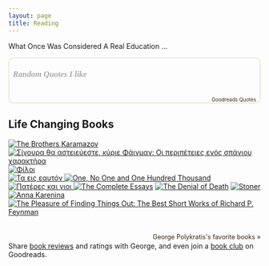 ```yaml
---
layout: page
title: Reading
---
```


What Once Was Considered  A Real Education ...

<div style="border: 2px solid #EBE8D5; border-radius:10px; padding: 0px 7px 0px 7px;"><h3 style=""><a href="https://www.goodreads.com/user/show/98951412-george-polykratis" style="text-decoration: none;color:#aaa;font-family:georgia,serif;font-style:italic;" rel="nofollow">Random Quotes I like</a></h3><br/><div id="gr_quote_body"></div><script src="https://www.goodreads.com/quotes/widget/98951412-george-polykratis?v=2" type="text/javascript"></script><div style="text-align: right;"><a href="https://www.goodreads.com/quotes" style="color: #382110; text-decoration: none; font-size: 10px;" rel="nofollow">Goodreads Quotes</a></div></div>

## Life Changing Books
  <div class="gr_grid_container">
    <div>
      <a title="The Brothers Karamazov" rel="nofollow" href="https://www.goodreads.com/book/show/4934.The_Brothers_Karamazov"><img alt="The Brothers Karamazov" border="0" src="https://i.gr-assets.com/images/S/compressed.photo.goodreads.com/books/1427728126l/4934._SX50_.jpg" />
      </a>
      <a title="Σίγουρα θα αστειεύεστε, κύριε Φάινμαν: Οι περιπέτειες ενός σπάνιου χαρακτήρα" rel="nofollow" href="https://www.goodreads.com/book/show/26156824"><img alt="Σίγουρα θα αστειεύεστε, κύριε Φάινμαν: Οι περιπέτειες ενός σπάνιου χαρακτήρα" border="0" src="https://i.gr-assets.com/images/S/compressed.photo.goodreads.com/books/1440418993l/26156824._SX50_.jpg" />
      </a>
      <a title="Φίλοι" rel="nofollow" href="https://www.goodreads.com/book/show/36680239"><img alt="Φίλοι" border="0" src="https://i.gr-assets.com/images/S/compressed.photo.goodreads.com/books/1511900898l/36680239._SX50_.jpg" />
     </a>
    </div>
    <div>
      <a title="Τα εις εαυτόν" rel="nofollow" href="https://www.goodreads.com/book/show/16106598"><img alt="Τα εις εαυτόν" border="0" src="https://i.gr-assets.com/images/S/compressed.photo.goodreads.com/books/1600854971l/16106598._SX50_.jpg" />
      </a>
      <a title="One, No One and One Hundred Thousand" rel="nofollow" href="https://www.goodreads.com/book/show/12117.One_No_One_and_One_Hundred_Thousand"><img alt="One, No One and One Hundred Thousand" border="0" src="https://i.gr-assets.com/images/S/compressed.photo.goodreads.com/books/1388199785l/12117._SY75_.jpg" />
     </a>
      <a title="Πατέρες και γιοι" rel="nofollow" href="https://www.goodreads.com/book/show/28241088"><img alt="Πατέρες και γιοι" border="0" src="https://i.gr-assets.com/images/S/compressed.photo.goodreads.com/books/1648496155l/28241088._SX50_.jpg" />
    </a>
      <a title="The Complete Essays" rel="nofollow" href="https://www.goodreads.com/book/show/30735.The_Complete_Essays"><img alt="The Complete Essays" border="0" src="https://i.gr-assets.com/images/S/compressed.photo.goodreads.com/books/1657542435l/30735._SY75_.jpg" /></a>
      <a title="The Denial of Death" rel="nofollow" href="https://www.goodreads.com/book/show/52393457-the-denial-of-death"><img alt="The Denial of Death" border="0" src="https://i.gr-assets.com/images/S/compressed.photo.goodreads.com/books/1584266014l/52393457._SY75_.jpg" /></a>
     <a title="Stoner" rel="nofollow" href="https://www.goodreads.com/book/show/166997.Stoner"><img alt="Stoner" border="0" src="https://i.gr-assets.com/images/S/compressed.photo.goodreads.com/books/1320600716l/166997._SY75_.jpg" />
     </a>
      <a title="Anna Karenina" rel="nofollow" href="https://www.goodreads.com/book/show/155.Anna_Karenina"><img alt="Anna Karenina" border="0" src="https://i.gr-assets.com/images/S/compressed.photo.goodreads.com/books/1288758122l/155._SY75_.jpg" />
      </a>
      <a title="The Pleasure of Finding Things Out: The Best Short Works of Richard P. Feynman" rel="nofollow" href="https://www.goodreads.com/book/show/10260.The_Pleasure_of_Finding_Things_Out"><img alt="The Pleasure of Finding Things Out: The Best Short Works of Richard P. Feynman" border="0" src="https://i.gr-assets.com/images/S/compressed.photo.goodreads.com/books/1386924005l/10260._SY75_.jpg" />
      </a>
  </div>
    <br style="clear: both"/><br/><a class="gr_grid_branding" style="font-size: .9em; color: #382110; text-decoration: none; float: right; clear: both" rel="nofollow" href="https://www.goodreads.com/user/show/98951412-george-polykratis">George Polykratis's favorite books »
  </a>
  <noscript><br/>Share <a rel="nofollow" href="/">book reviews</a> and ratings with George, and even join a <a rel="nofollow" href="/group">book club</a> on Goodreads.</noscript>
  </div>
